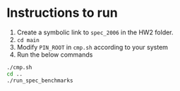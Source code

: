 # Instructions to run
1. Create a symbolic link to `spec_2006` in the HW2 folder.
2. `cd main`
3. Modify `PIN_ROOT` in `cmp.sh` according to your system
4. Run the below commands
```bash
./cmp.sh
cd ..
./run_spec_benchmarks
```